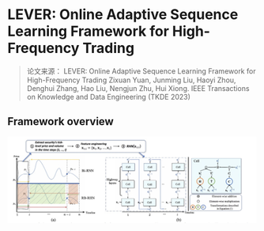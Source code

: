 # LEVER: Online Adaptive Sequence Learning Framework for High-Frequency Trading

> 论文来源： LEVER: Online Adaptive Sequence Learning Framework for High-Frequency Trading
Zixuan Yuan, Junming Liu, Haoyi Zhou, Denghui Zhang, Hao Liu, Nengjun Zhu, Hui Xiong. IEEE Transactions on Knowledge and Data Engineering (TKDE 2023)
> 

## Framework overview

![photo](https://github.com/wakaka0727/Quantitative-Trading/blob/main/Papers/High_Frequency_Trading/framework.png?raw=true)
